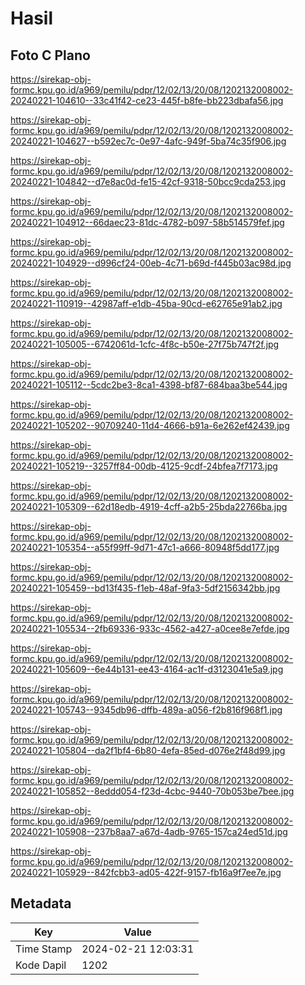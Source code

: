 # Hasil

## Foto C Plano

https://sirekap-obj-formc.kpu.go.id/a969/pemilu/pdpr/12/02/13/20/08/1202132008002-20240221-104610--33c41f42-ce23-445f-b8fe-bb223dbafa56.jpg

https://sirekap-obj-formc.kpu.go.id/a969/pemilu/pdpr/12/02/13/20/08/1202132008002-20240221-104627--b592ec7c-0e97-4afc-949f-5ba74c35f906.jpg

https://sirekap-obj-formc.kpu.go.id/a969/pemilu/pdpr/12/02/13/20/08/1202132008002-20240221-104842--d7e8ac0d-fe15-42cf-9318-50bcc9cda253.jpg

https://sirekap-obj-formc.kpu.go.id/a969/pemilu/pdpr/12/02/13/20/08/1202132008002-20240221-104912--66daec23-81dc-4782-b097-58b514579fef.jpg

https://sirekap-obj-formc.kpu.go.id/a969/pemilu/pdpr/12/02/13/20/08/1202132008002-20240221-104929--d996cf24-00eb-4c71-b69d-f445b03ac98d.jpg

https://sirekap-obj-formc.kpu.go.id/a969/pemilu/pdpr/12/02/13/20/08/1202132008002-20240221-110919--42987aff-e1db-45ba-90cd-e62765e91ab2.jpg

https://sirekap-obj-formc.kpu.go.id/a969/pemilu/pdpr/12/02/13/20/08/1202132008002-20240221-105005--6742061d-1cfc-4f8c-b50e-27f75b747f2f.jpg

https://sirekap-obj-formc.kpu.go.id/a969/pemilu/pdpr/12/02/13/20/08/1202132008002-20240221-105112--5cdc2be3-8ca1-4398-bf87-684baa3be544.jpg

https://sirekap-obj-formc.kpu.go.id/a969/pemilu/pdpr/12/02/13/20/08/1202132008002-20240221-105202--90709240-11d4-4666-b91a-6e262ef42439.jpg

https://sirekap-obj-formc.kpu.go.id/a969/pemilu/pdpr/12/02/13/20/08/1202132008002-20240221-105219--3257ff84-00db-4125-9cdf-24bfea7f7173.jpg

https://sirekap-obj-formc.kpu.go.id/a969/pemilu/pdpr/12/02/13/20/08/1202132008002-20240221-105309--62d18edb-4919-4cff-a2b5-25bda22766ba.jpg

https://sirekap-obj-formc.kpu.go.id/a969/pemilu/pdpr/12/02/13/20/08/1202132008002-20240221-105354--a55f99ff-9d71-47c1-a666-80948f5dd177.jpg

https://sirekap-obj-formc.kpu.go.id/a969/pemilu/pdpr/12/02/13/20/08/1202132008002-20240221-105459--bd13f435-f1eb-48af-9fa3-5df2156342bb.jpg

https://sirekap-obj-formc.kpu.go.id/a969/pemilu/pdpr/12/02/13/20/08/1202132008002-20240221-105534--2fb69336-933c-4562-a427-a0cee8e7efde.jpg

https://sirekap-obj-formc.kpu.go.id/a969/pemilu/pdpr/12/02/13/20/08/1202132008002-20240221-105609--6e44b131-ee43-4164-ac1f-d3123041e5a9.jpg

https://sirekap-obj-formc.kpu.go.id/a969/pemilu/pdpr/12/02/13/20/08/1202132008002-20240221-105743--9345db96-dffb-489a-a056-f2b816f968f1.jpg

https://sirekap-obj-formc.kpu.go.id/a969/pemilu/pdpr/12/02/13/20/08/1202132008002-20240221-105804--da2f1bf4-6b80-4efa-85ed-d076e2f48d99.jpg

https://sirekap-obj-formc.kpu.go.id/a969/pemilu/pdpr/12/02/13/20/08/1202132008002-20240221-105852--8eddd054-f23d-4cbc-9440-70b053be7bee.jpg

https://sirekap-obj-formc.kpu.go.id/a969/pemilu/pdpr/12/02/13/20/08/1202132008002-20240221-105908--237b8aa7-a67d-4adb-9765-157ca24ed51d.jpg

https://sirekap-obj-formc.kpu.go.id/a969/pemilu/pdpr/12/02/13/20/08/1202132008002-20240221-105929--842fcbb3-ad05-422f-9157-fb16a9f7ee7e.jpg


## Metadata

| Key        | Value               |
| ---------- | ------------------- |
| Time Stamp | 2024-02-21 12:03:31 |
| Kode Dapil | 1202                |



